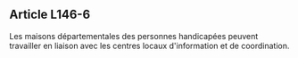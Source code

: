 ## Article L146-6

Les maisons départementales des personnes handicapées peuvent travailler en liaison avec les centres locaux
d'information et de coordination.

